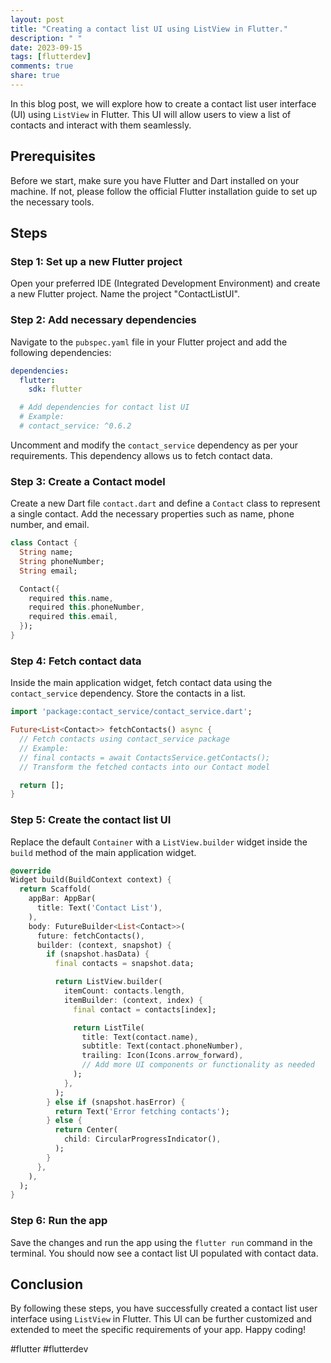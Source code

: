 ```yaml
---
layout: post
title: "Creating a contact list UI using ListView in Flutter."
description: " "
date: 2023-09-15
tags: [flutterdev]
comments: true
share: true
---
```


In this blog post, we will explore how to create a contact list user interface (UI) using `ListView` in Flutter. This UI will allow users to view a list of contacts and interact with them seamlessly.

## Prerequisites

Before we start, make sure you have Flutter and Dart installed on your machine. If not, please follow the official Flutter installation guide to set up the necessary tools.

## Steps

### Step 1: Set up a new Flutter project

Open your preferred IDE (Integrated Development Environment) and create a new Flutter project. Name the project "ContactListUI".

### Step 2: Add necessary dependencies

Navigate to the `pubspec.yaml` file in your Flutter project and add the following dependencies:

```yaml
dependencies:
  flutter:
    sdk: flutter

  # Add dependencies for contact list UI
  # Example:
  # contact_service: ^0.6.2
```

Uncomment and modify the `contact_service` dependency as per your requirements. This dependency allows us to fetch contact data.

### Step 3: Create a Contact model

Create a new Dart file `contact.dart` and define a `Contact` class to represent a single contact. Add the necessary properties such as name, phone number, and email.

```dart
class Contact {
  String name;
  String phoneNumber;
  String email;

  Contact({
    required this.name,
    required this.phoneNumber,
    required this.email,
  });
}
```

### Step 4: Fetch contact data

Inside the main application widget, fetch contact data using the `contact_service` dependency. Store the contacts in a list.

```dart
import 'package:contact_service/contact_service.dart';

Future<List<Contact>> fetchContacts() async {
  // Fetch contacts using contact_service package
  // Example:
  // final contacts = await ContactsService.getContacts();
  // Transform the fetched contacts into our Contact model

  return [];
}
```

### Step 5: Create the contact list UI

Replace the default `Container` with a `ListView.builder` widget inside the `build` method of the main application widget.

```dart
@override
Widget build(BuildContext context) {
  return Scaffold(
    appBar: AppBar(
      title: Text('Contact List'),
    ),
    body: FutureBuilder<List<Contact>>(
      future: fetchContacts(),
      builder: (context, snapshot) {
        if (snapshot.hasData) {
          final contacts = snapshot.data;

          return ListView.builder(
            itemCount: contacts.length,
            itemBuilder: (context, index) {
              final contact = contacts[index];

              return ListTile(
                title: Text(contact.name),
                subtitle: Text(contact.phoneNumber),
                trailing: Icon(Icons.arrow_forward),
                // Add more UI components or functionality as needed
              );
            },
          );
        } else if (snapshot.hasError) {
          return Text('Error fetching contacts');
        } else {
          return Center(
            child: CircularProgressIndicator(),
          );
        }
      },
    ),
  );
}
```

### Step 6: Run the app

Save the changes and run the app using the `flutter run` command in the terminal. You should now see a contact list UI populated with contact data.

## Conclusion

By following these steps, you have successfully created a contact list user interface using `ListView` in Flutter. This UI can be further customized and extended to meet the specific requirements of your app. Happy coding!

#flutter #flutterdev
